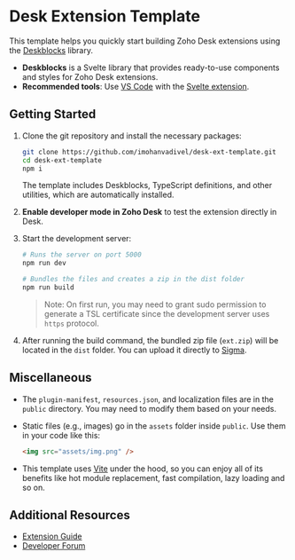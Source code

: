 # Desk Extension Template

This template helps you quickly start building Zoho Desk extensions using the [Deskblocks](https://deskblocks.mohanvadivel.com) library.

- **Deskblocks** is a Svelte library that provides ready-to-use components and styles for Zoho Desk extensions.
- **Recommended tools**: Use [VS Code](https://code.visualstudio.com/) with the [Svelte extension](https://marketplace.visualstudio.com/items?itemName=svelte.svelte-vscode).

## Getting Started

1. Clone the git repository and install the necessary packages:

    ```bash
    git clone https://github.com/imohanvadivel/desk-ext-template.git
    cd desk-ext-template
    npm i
    ```

    The template includes Deskblocks, TypeScript definitions, and other utilities, which are automatically installed.

2. **Enable developer mode in Zoho Desk** to test the extension directly in Desk.

3. Start the development server:

    ```bash
    # Runs the server on port 5000
    npm run dev

    # Bundles the files and creates a zip in the dist folder
    npm run build
    ```

    > Note: On first run, you may need to grant sudo permission to generate a TSL certificate since the development server uses `https` protocol.

4. After running the build command, the bundled zip file (`ext.zip`) will be located in the `dist` folder. You can upload it directly to [Sigma](https://sigma.zoho.com/).

## Miscellaneous

- The `plugin-manifest`, `resources.json`, and localization files are in the `public` directory. You may need to modify them based on your needs.
- Static files (e.g., images) go in the `assets` folder inside `public`. Use them in your code like this:

    ```html
    <img src="assets/img.png" />
    ```

- This template uses [Vite](https://vitejs.dev/) under the hood, so you can enjoy all of its benefits like hot module replacement, fast compilation, lazy loading and so on.

## Additional Resources
- [Extension Guide](https://www.zoho.com/desk/extensions/guide/introduction.html)
- [Developer Forum](https://help.zoho.com/portal/en/community/zoho-desk/zoho-desk-extension-developers)